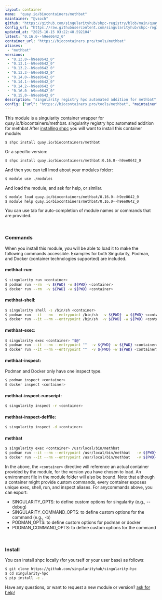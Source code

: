 ```yaml
---
layout: container
name:  "quay.io/biocontainers/methbat"
maintainer: "@vsoch"
github: "https://github.com/singularityhub/shpc-registry/blob/main/quay.io/biocontainers/methbat/container.yaml"
config_url: "https://raw.githubusercontent.com/singularityhub/shpc-registry/main/quay.io/biocontainers/methbat/container.yaml"
updated_at: "2025-10-15 03:22:40.592104"
latest: "0.16.0--h9ee0642_0"
container_url: "https://biocontainers.pro/tools/methbat"
aliases:
 - "methbat"
versions:
 - "0.13.0--h9ee0642_0"
 - "0.13.1--h9ee0642_0"
 - "0.13.2--h9ee0642_0"
 - "0.13.3--h9ee0642_0"
 - "0.14.0--h9ee0642_0"
 - "0.14.1--h9ee0642_0"
 - "0.14.2--h9ee0642_0"
 - "0.16.0--h9ee0642_0"
 - "0.15.0--h9ee0642_0"
description: "singularity registry hpc automated addition for methbat"
config: {"url": "https://biocontainers.pro/tools/methbat", "maintainer": "@vsoch", "description": "singularity registry hpc automated addition for methbat", "latest": {"0.16.0--h9ee0642_0": "sha256:c2a1b058b6a334a6353139eac0e382637e0f9233fdee3fdd065f39fc950fc43d"}, "tags": {"0.13.0--h9ee0642_0": "sha256:e8407f90e58ccad8deffed54d164c696e058e84233a61ef5abde3d9ff654ebbf", "0.13.1--h9ee0642_0": "sha256:09a72f141f2858fc1a933ff72bb8105c86693edffa2596c99477cf80bc874068", "0.13.2--h9ee0642_0": "sha256:aa641e65ad03f9688ec36adcb69b2f36fbee84a1af3ddaa7a6ef49fe9bf67650", "0.13.3--h9ee0642_0": "sha256:4437ddbc1d625317b1312ccb93065ea9d70c8ae9ef699d112df5f36d2098604f", "0.14.0--h9ee0642_0": "sha256:4ebfc97b126909e2de114fb27d71a8efbdc306551297b52734e90a886910ec01", "0.14.1--h9ee0642_0": "sha256:570ed4854ccc725b1b073c3bb6342c2b80e0141b682dde1860cccae9b51edee1", "0.14.2--h9ee0642_0": "sha256:874faf82db74ed566b3e32d9da7222bc7cbb3162927601b5a60b860ef799e024", "0.16.0--h9ee0642_0": "sha256:c2a1b058b6a334a6353139eac0e382637e0f9233fdee3fdd065f39fc950fc43d", "0.15.0--h9ee0642_0": "sha256:9d5ea76f18545e927fa8a3031fb219ac0e6c1996f6dbc319d789a53e937d6d0c"}, "docker": "quay.io/biocontainers/methbat", "aliases": {"methbat": "/usr/local/bin/methbat"}}
---
```


This module is a singularity container wrapper for quay.io/biocontainers/methbat.
singularity registry hpc automated addition for methbat
After [installing shpc](#install) you will want to install this container module:


```bash
$ shpc install quay.io/biocontainers/methbat
```

Or a specific version:

```bash
$ shpc install quay.io/biocontainers/methbat:0.16.0--h9ee0642_0
```

And then you can tell lmod about your modules folder:

```bash
$ module use ./modules
```

And load the module, and ask for help, or similar.

```bash
$ module load quay.io/biocontainers/methbat/0.16.0--h9ee0642_0
$ module help quay.io/biocontainers/methbat/0.16.0--h9ee0642_0
```

You can use tab for auto-completion of module names or commands that are provided.

<br>

### Commands

When you install this module, you will be able to load it to make the following commands accessible.
Examples for both Singularity, Podman, and Docker (container technologies supported) are included.

#### methbat-run:

```bash
$ singularity run <container>
$ podman run --rm  -v ${PWD} -w ${PWD} <container>
$ docker run --rm  -v ${PWD} -w ${PWD} <container>
```

#### methbat-shell:

```bash
$ singularity shell -s /bin/sh <container>
$ podman run --it --rm --entrypoint /bin/sh  -v ${PWD} -w ${PWD} <container>
$ docker run --it --rm --entrypoint /bin/sh  -v ${PWD} -w ${PWD} <container>
```

#### methbat-exec:

```bash
$ singularity exec <container> "$@"
$ podman run --it --rm --entrypoint ""  -v ${PWD} -w ${PWD} <container> "$@"
$ docker run --it --rm --entrypoint ""  -v ${PWD} -w ${PWD} <container> "$@"
```

#### methbat-inspect:

Podman and Docker only have one inspect type.

```bash
$ podman inspect <container>
$ docker inspect <container>
```

#### methbat-inspect-runscript:

```bash
$ singularity inspect -r <container>
```

#### methbat-inspect-deffile:

```bash
$ singularity inspect -d <container>
```


#### methbat

```bash
$ singularity exec <container> /usr/local/bin/methbat
$ podman run --it --rm --entrypoint /usr/local/bin/methbat   -v ${PWD} -w ${PWD} <container> -c " $@"
$ docker run --it --rm --entrypoint /usr/local/bin/methbat   -v ${PWD} -w ${PWD} <container> -c " $@"
```



In the above, the `<container>` directive will reference an actual container provided
by the module, for the version you have chosen to load. An environment file in the
module folder will also be bound. Note that although a container
might provide custom commands, every container exposes unique exec, shell, run, and
inspect aliases. For anycommands above, you can export:

 - SINGULARITY_OPTS: to define custom options for singularity (e.g., --debug)
 - SINGULARITY_COMMAND_OPTS: to define custom options for the command (e.g., -b)
 - PODMAN_OPTS: to define custom options for podman or docker
 - PODMAN_COMMAND_OPTS: to define custom options for the command

<br>

### Install

You can install shpc locally (for yourself or your user base) as follows:

```bash
$ git clone https://github.com/singularityhub/singularity-hpc
$ cd singularity-hpc
$ pip install -e .
```

Have any questions, or want to request a new module or version? [ask for help!](https://github.com/singularityhub/singularity-hpc/issues)